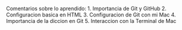 Comentarios sobre lo aprendido:
    1. Importancia de Git y GitHub
    2. Configuracion basica en HTML
    3. Configuracion de Git con mi Mac
    4. Importancia de la diccion en Git
    5. Interaccion con la Terminal de Mac
